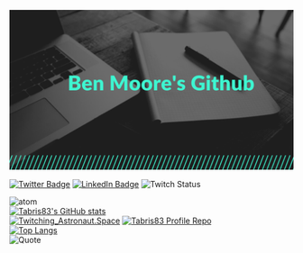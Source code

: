 [![Tabris83's GitHub Banner](./assets/tabris83.banner.png)](https://github.com/Tabris83/)

[![Twitter Badge](https://img.shields.io/badge/Twitter-Profile-informational?&style=for-the-badge&logo=twitter&logoColor=white&color=1CA2F1)](https://twitter.com/Furby1983)
[![LinkedIn Badge](https://img.shields.io/badge/LinkedIn-Profile-informational?&style=for-the-badge&logo=linkedin&logoColor=white&color=0D76A8)](http://www.linkedin.com/in/ben-moore-qld-aus)
![Twitch Status](https://img.shields.io/twitch/status/twitching_astronaut?color=%20%236441a5&logo=twitch&style=for-the-badge)
<!-- ![Discord](https://discord-md-badge.vercel.app/api/shield/Twitching_astronaut#0151&style=for-the-badge) -->
<!-- ![https://www.hackthebox.eu/badge/image/665072](https://www.hackthebox.eu/home/users/profile/665072) -->
<script src="https://www.hackthebox.eu/badge/665072"></script>
<script src="https://tryhackme.com/badge/579097"></script>
<!-- ![https://tryhackme.com/badge/579097](https://tryhackme.com/badge/579097)<br> -->
![atom](https://img.shields.io/badge/Built%20With-Atom-green?style=for-the-badge&logo=atom)<br>
[![Tabris83's GitHub stats](https://github-readme-stats.vercel.app/api?username=tabris83&theme=merko&show_icons=true)](https://github.com/Tabris83)<br>
[![Twitching_Astronaut.Space](https://github-readme-stats.vercel.app/api/pin/?username=Tabris83&repo=Twitching_Astronaut.space&theme=merko&show_icons=true)](https://github.com/Tabris83/Twitching_Astronaut.space)
[![Tabris83 Profile Repo](https://github-readme-stats.vercel.app/api/pin/?username=Tabris83&repo=Tabris83&theme=merko&show_icons=true)](https://github.com/Tabris83/Tabris83)<br>
[![Top Langs](https://github-readme-stats.vercel.app/api/top-langs/?username=Tabris83&exclude_repo=Tabris83,&theme=merko&show_icons=true)](https://github.com/Tabris83/github-readme-stats)<br>
![Quote](https://github-readme-quotes.herokuapp.com/quote?theme=merko)
